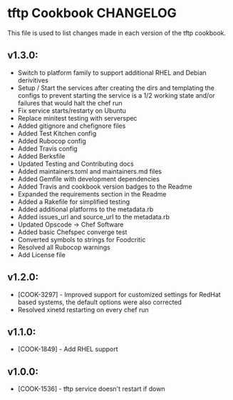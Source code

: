 tftp Cookbook CHANGELOG
=======================
This file is used to list changes made in each version of the tftp cookbook.

## v1.3.0:
* Switch to platform family to support additional RHEL and Debian derivitives
* Setup / Start the services after creating the dirs and templating the configs to prevent starting the service is a 1/2 working state and/or failures that would halt the chef run
* Fix service starts/restarty on Ubuntu
* Replace minitest testing with serverspec
* Added gitignore and chefignore files
* Added Test Kitchen config
* Added Rubocop config
* Added Travis config
* Added Berksfile
* Updated Testing and Contributing docs
* Added maintainers.toml and maintainers.md files
* Added Gemfile with development dependencies
* Added Travis and cookbook version badges to the Readme
* Expanded the requirements section in the Readme
* Added a Rakefile for simplified testing
* Added additional platforms to the metadata.rb
* Added issues_url and source_url to the metadata.rb
* Updated Opscode -> Chef Software
* Added basic Chefspec converge test
* Converted symbols to strings for Foodcritic
* Resolved all Rubocop warnings
* Add License file

## v1.2.0:
* [COOK-3297] - Improved support for customized settings for RedHat based systems, the default options were also corrected
* Resolved xinetd restarting on every chef run

## v1.1.0:
* [COOK-1849] - Add RHEL support

## v1.0.0:
* [COOK-1536] - tftp service doesn't restart if down
